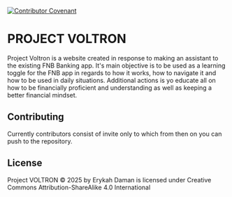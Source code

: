 [![Contributor Covenant](https://image.sheilds.io/badge/Contributor%20Covenant-2.1-4baaaa.svg)](CODE_OF_CONDUCT.md)

# PROJECT VOLTRON 
Project Voltron is a website created in response to making an assistant to the existing FNB Banking app.
It's main objective is to be used as a learning toggle for the FNB app in regards to how it works, how to navigate it and how to be used in daily situations. Additional actions is yo educate all on how to be financially proficient and understanding as well as keeping a better financial mindset.

## Contributing
Currently contributors consist of invite only to which from then on you can push to the repository.

## License 
Project VOLTRON © 2025 by Erykah Daman is licensed under Creative Commons Attribution-ShareAlike 4.0 International
